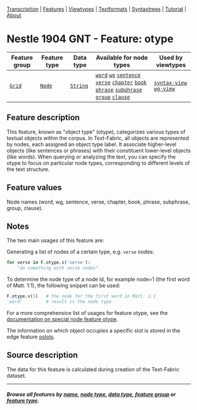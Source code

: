 <a name="start"></a>
<div class="hidden-content">
<a href="../transcription.md">Transcription</a> | <a href="README.md#start">Features</a> | <a href="../viewtypes.md#start">Viewtypes</a> | <a href="../textformats.md#start">Textformats</a> |  <a href="../syntaxtrees.md#start">Syntaxtrees</a> | <a href="../tutorial/README.md#start">Tutorial</a>  | <a href="../about.md#start">About</a>
</div>

# Nestle 1904 GNT - Feature: otype

Feature group | Feature type | Data type | Available for node types | Used by viewtypes
---  | --- | --- | --- | ---
[`Grid`](featuresbygroup.md#grid-features) | [`Node`](featuresbyfeaturetype.md#node-features) | [`String`](featuresbydatatype.md#string-datatype) | [`word`](featuresbynodetype.md#word-nodes) [`wg`](featuresbynodetype.md#wordgroup-nodes) [`sentence`](featuresbynodetype.md#sentence-nodes) [`verse`](featuresbynodetype.md#verse-nodes) [`chapter`](featuresbynodetype.md#chapter-nodes) [`book`](featuresbynodetype.md#book-nodes) [`phrase`](featuresbynodetype.md#phrase-nodes) [`subphrase`](featuresbynodetype.md#subphrase-nodes) [`group`](featuresbynodetype.md#group-nodes) [`clause`](featuresbynodetype.md#clause-nodes) | [`syntax-view`](../syntax-view.md#start) [`wg-view`](../wg-view.md#start)

## Feature description

This feature, known as "object type" (otype), categorizes various types of textual objects within the corpus. In Text-Fabric, all objects are represented by nodes, each assigned an object type label. It associate higher-level objects (like sentences or phrases) with their constituent lower-level objects (like words). When querying or analyzing the text, you can specify the otype to focus on particular node types, corresponding to different levels of the text structure.

## Feature values

Node names (word, wg, sentence, verse, chapter, book, phrase, subphrase, group, clause).

## Notes

The two main usages of this feature are:

Generating a list of nodes of a certain type, e.g. `verse` nodes:

```python
for verse in F.otype.s('verse'):
    "do something with verse nodes"
```
To determine the node type of a node id, for example node=1 (the first word of Matt. 1:1), the following snippet can be used: 
 
```python
F.otype.v(1)   # the node for the first word in Matt. 1:1
'word'         # result is the node type
```

For a more comprehensice list of usages for feature otype, see the [documentation on special node feature otype](https://annotation.github.io/text-fabric/tf/cheatsheet.html#special-node-feature-otype).

The information on which object occupies a specific slot is stored in the edge feature [oslots](oslots.md).

## Source description

The data for this feature is calculated during creation of the Text-Fabric dataset.

---
#### *Browse all features by [name](featuresbyname.md#start), [node type](featuresbynodetype.md#start), [data type](featuresbydatatype.md#start), [feature group](featuresbygroup.md#start) or [feature type](featuresbyfeaturetype.md#start).*

